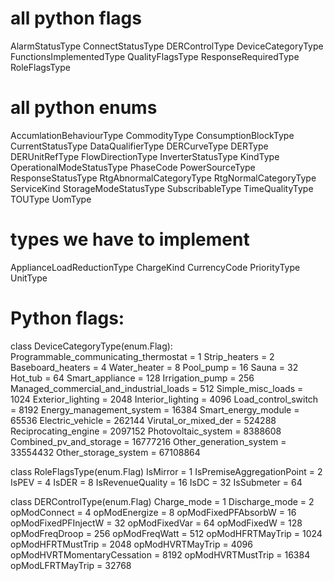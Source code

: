 # all python flags
AlarmStatusType
ConnectStatusType
DERControlType
DeviceCategoryType
FunctionsImplementedType
QualityFlagsType
ResponseRequiredType
RoleFlagsType

# all python enums
AccumlationBehaviourType
CommodityType
ConsumptionBlockType
CurrentStatusType
DataQualifierType
DERCurveType
DERType
DERUnitRefType
FlowDirectionType
InverterStatusType
KindType
OperationalModeStatusType
PhaseCode
PowerSourceType
ResponseStatusType
RtgAbnormalCategoryType
RtgNormalCategoryType
ServiceKind
StorageModeStatusType
SubscribableType
TimeQualityType
TOUType
UomType

# types we have to implement
ApplianceLoadReductionType
ChargeKind
CurrencyCode
PriorityType
UnitType

# Python flags:

class DeviceCategoryType(enum.Flag):
    Programmable_communicating_thermostat = 1
    Strip_heaters = 2
    Baseboard_heaters = 4
    Water_heater = 8
    Pool_pump = 16
    Sauna = 32
    Hot_tub = 64
    Smart_appliance = 128
    Irrigation_pump = 256
    Managed_commercial_and_industrial_loads = 512
    Simple_misc_loads = 1024
    Exterior_lighting = 2048
    Interior_lighting = 4096
    Load_control_switch = 8192
    Energy_management_system = 16384
    Smart_energy_module = 65536
    Electric_vehicle = 262144
    Virutal_or_mixed_der = 524288
    Reciprocating_engine = 2097152
    Photovoltaic_system = 8388608
    Combined_pv_and_storage = 16777216
    Other_generation_system = 33554432
    Other_storage_system = 67108864




class RoleFlagsType(enum.Flag)
    IsMirror = 1
    IsPremiseAggregationPoint = 2
    IsPEV = 4
    IsDER = 8
    IsRevenueQuality = 16
    IsDC = 32
    IsSubmeter = 64


class DERControlType(enum.Flag)
    Charge_mode = 1
    Discharge_mode = 2
    opModConnect = 4
    opModEnergize = 8
    opModFixedPFAbsorbW = 16
    opModFixedPFInjectW = 32
    opModFixedVar = 64
    opModFixedW = 128
    opModFreqDroop = 256
    opModFreqWatt = 512
    opModHFRTMayTrip = 1024
    opModHFRTMustTrip = 2048
    opModHVRTMayTrip = 4096
    opModHVRTMomentaryCessation = 8192
    opModHVRTMustTrip = 16384
    opModLFRTMayTrip = 32768
